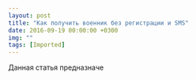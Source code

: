 ```yaml
---
layout: post
title: "Как получить военник без регистрации и SMS"
date: 2016-09-19 00:00:00 +0300
img: ""
tags: [Imported]
---
```


Данная статья предназначе
